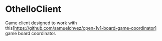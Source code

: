 # OthelloClient
Game client designed to work with this[https://github.com/samuelchvez/open-1v1-board-game-coordinator] game board coordinator. 
